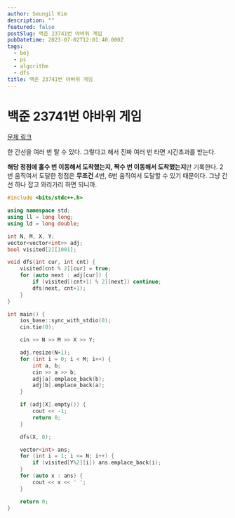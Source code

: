 ```yaml
---
author: Seungil Kim
description: ""
featured: false
postSlug: 백준 23741번 야바위 게임
pubDatetime: 2023-07-02T12:01:40.000Z
tags:
  - boj
  - ps
  - algorithm
  - dfs
title: 백준 23741번 야바위 게임
---
```

# 백준 23741번 야바위 게임

[문제 링크](https://www.acmicpc.net/problem/23741)

한 간선을 여러 번 탈 수 있다. 그렇다고 해서 진짜 여러 번 타면 시간초과를 받는다.

**해당 정점에 홀수 번 이동해서 도착했는지, 짝수 번 이동해서 도착했는지**만 기록한다. 2번 움직여서 도달한 정점은 **무조건** 4번, 6번 움직여서 도달할 수 있기 때문이다. 그냥 간선 하나 잡고 와리가리 하면 되니까.

```cpp
#include <bits/stdc++.h>

using namespace std;
using ll = long long;
using ld = long double;

int N, M, X, Y;
vector<vector<int>> adj;
bool visited[2][1001];

void dfs(int cur, int cnt) {
    visited[cnt % 2][cur] = true;
    for (auto next : adj[cur]) {
        if (visited[(cnt+1) % 2][next]) continue;
        dfs(next, cnt+1);
    }
}

int main() {
    ios_base::sync_with_stdio(0);
    cin.tie(0);

    cin >> N >> M >> X >> Y;

    adj.resize(N+1);
    for (int i = 0; i < M; i++) {
        int a, b;
        cin >> a >> b;
        adj[a].emplace_back(b);
        adj[b].emplace_back(a);
    }

    if (adj[X].empty()) {
        cout << -1;
        return 0;
    }

    dfs(X, 0);

    vector<int> ans;
    for (int i = 1; i <= N; i++) {
        if (visited[Y%2][i]) ans.emplace_back(i);
    }
    for (auto x : ans) {
        cout << x << ' ';
    }

    return 0;
}
```

